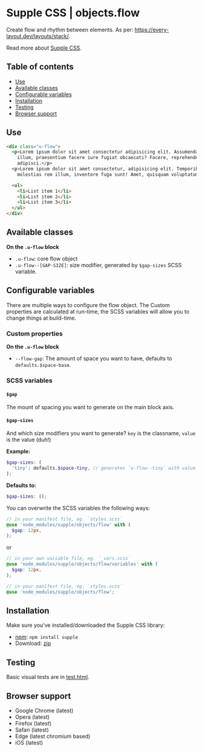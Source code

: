 # Supple CSS | objects.flow

Create flow and rhythm between elements. As per: https://every-layout.dev/layouts/stack/.

Read more about [Supple CSS](https://github.com/supple-css/supple).

## Table of contents

* [Use](#use)
* [Available classes](#available-classes)
* [Configurable variables](#configurable-variables)
* [Installation](#installation)
* [Testing](#testing)
* [Browser support](#browser-support)

## Use

```html
<div class="u-flow">
  <p>Lorem ipsum dolor sit amet consectetur adipisicing elit. Assumenda temporibus numquam repellendus repellat eaque
    illum, praesentium facere iure fugiat obcaecati? Facere, reprehenderit recusandae quae ea numquam id ut doloribus
    adipisci.</p>
  <p>Lorem ipsum dolor sit amet consectetur, adipisicing elit. Temporibus asperiores minima porro nemo, perferendis magni
    molestias rem illum, inventore fuga sunt! Amet, quisquam voluptatum hic modi doloribus rerum eveniet sint?</p>

  <ul>
    <li>List item 1</li>
    <li>List item 2</li>
    <li>List item 3</li>
  </ul>
</div>
```

## Available classes

**On the `.u-flow` block**

* `.u-flow`: core flow object
* `.u-flow--[GAP-SIZE]`: size modifier, generated by `$gap-sizes` SCSS variable.

## Configurable variables
There are multiple ways to configure the flow object. The Custom properties are calculated at run-time, the SCSS variables will allow you to change things at build-time.

### Custom properties

**On the `.u-flow` block**

* `--flow-gap`: The amount of space you want to have, defaults to `defaults.$space-base`.

### SCSS variables

#### `$gap`
The mount of spacing you want to generate on the main block axis.

#### `$gap-sizes`

And which size modifiers you want to generate? `key` is the classname, `value` is the value (duh!)

**Example:**
```scss
$gap-sizes: (
  'tiny': defaults.$space-tiny, // generates `u-flow--tiny` with value of `defaults.$space-tiny`
);
```
**Defaults to:**
```scss
$gap-sizes: ();
```

You can overwrite the SCSS variables the following ways:

```scss
// in your manifest file, eg. `styles.scss`
@use 'node_modules/supple/objects/flow' with (
  $gap: 12px,
);
```
or
```scss
// in your own variable file, eg. `_vars.scss`
@use 'node_modules/supple/objects/flow/variables' with (
  $gap: 12px,
);

// in your manifest file, eg. `styles.scss`
@use 'node_modules/supple/objects/flow';
```


## Installation
Make sure you've installed/downloaded the Supple CSS library:

* [npm](https://www.npmjs.com/package/supple): `npm install supple`
* Download: [zip](https://github.com/supple-css/supple/releases/latest)


## Testing
Basic visual tests are in [test.html](./test.html).


## Browser support

* Google Chrome (latest)
* Opera (latest)
* Firefox (latest)
* Safari (latest)
* Edge (latest chromium based)
* iOS (latest)
